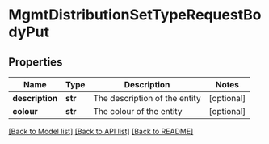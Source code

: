 # MgmtDistributionSetTypeRequestBodyPut

## Properties
Name | Type | Description | Notes
------------ | ------------- | ------------- | -------------
**description** | **str** | The description of the entity | [optional] 
**colour** | **str** | The colour of the entity | [optional] 

[[Back to Model list]](../README.md#documentation-for-models) [[Back to API list]](../README.md#documentation-for-api-endpoints) [[Back to README]](../README.md)

